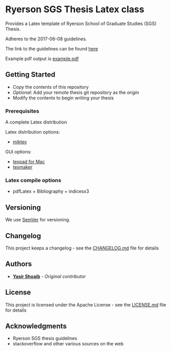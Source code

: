 # Ryerson SGS Thesis Latex class
Provides a Latex template of Ryerson School of Graduate Studies (SGS) Thesis.

Adheres to the 2017-06-08 guidelines.

The link to the guidelines can be found [here](https://www.ryerson.ca/graduate/student-guide/academic-matters/dissertation-thesis-exams/)

Example pdf output is [example.pdf](example.pdf)

## Getting Started
- Copy the contents of this repository
- *Optional*: Add your remote thesis git repository as the *origin*
- Modify the contents to begin writing your thesis

### Prerequisites
A complete Latex distribution

Latex distribution options:
- [miktex](https://miktex.org)

GUI options:
- [texpad for Mac](https://www.texpad.com)
- [texmaker](http://www.xm1math.net/texmaker/download.html)


### Latex compile options
- pdfLatex + Bibliography + indicesx3

## Versioning
We use [SemVer](http://semver.org/) for versioning.

## Changelog
This project keeps a changelog - see the [CHANGELOG.md](CHANGELOG.md) file for details

## Authors
* [**Yasir Shoaib**](https://github.com/yshoaib) - *Original contributor*

## License
This project is licensed under the Apache License - see the [LICENSE.md](LICENSE.md) file for details

## Acknowledgments
* Ryerson SGS thesis guidelines
* stackoverflow and other various sources on the web
